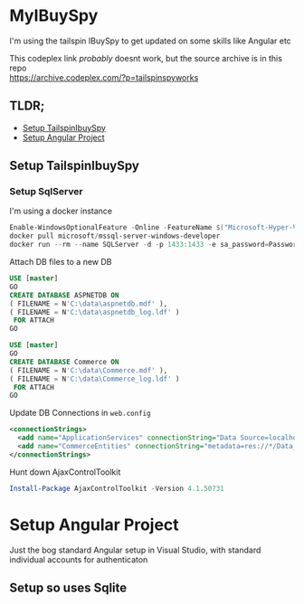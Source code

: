 # MyIBuySpy

I'm using the tailspin IBuySpy to get updated on some skills like Angular etc

This codeplex link _probably_ doesnt work, but the source archive is in this repo  
<https://archive.codeplex.com/?p=tailspinspyworks>

## TLDR;

- [Setup TailspinIbuySpy](#setup-tailspinibuyspy)
- [Setup Angular Project](#setup-angular-project)

## Setup TailspinIbuySpy

### Setup SqlServer

I'm using a docker instance

```powershell
Enable-WindowsOptionalFeature -Online -FeatureName $("Microsoft-Hyper-V", "Containers") -All
docker pull microsoft/mssql-server-windows-developer
docker run --rm --name SQLServer -d -p 1433:1433 -e sa_password=Password_01 -e ACCEPT_EULA=Y -v C:/GIT/Data:C:/Data microsoft/mssql-server-windows-developer
```

Attach DB files to a new DB

```sql
USE [master]
GO
CREATE DATABASE ASPNETDB ON 
( FILENAME = N'C:\data\aspnetdb.mdf' ),
( FILENAME = N'C:\data\aspnetdb_log.ldf' )
 FOR ATTACH
GO

USE [master]
GO
CREATE DATABASE Commerce ON 
( FILENAME = N'C:\data\Commerce.mdf' ),
( FILENAME = N'C:\data\Commerce_log.ldf' )
 FOR ATTACH
GO
```

Update DB Connections in `web.config`

```xml
<connectionStrings>
  <add name="ApplicationServices" connectionString="Data Source=localhost;Initial Catalog=ASPNETDB;User ID=sa;Password=Password_01;Connect Timeout=30;" providerName="System.Data.SqlClient" />
  <add name="CommerceEntities" connectionString="metadata=res://*/Data_Access.EDM_Commerce.csdl|res://*/Data_Access.EDM_Commerce.ssdl|res://*/Data_Access.EDM_Commerce.msl;provider=System.Data.SqlClient;provider connection string=&quot;Data Source=localhost;Initial Catalog=Commerce;User ID=sa;Password=Password_01;Connect Timeout=30;&quot;" providerName="System.Data.EntityClient" />
</connectionStrings>
```

Hunt down AjaxControlToolkit

```powershell
Install-Package AjaxControlToolkit -Version 4.1.50731
```

# Setup Angular Project

Just the bog standard Angular setup in Visual Studio, with standard individual accounts for authenticaton

## Setup so uses Sqlite